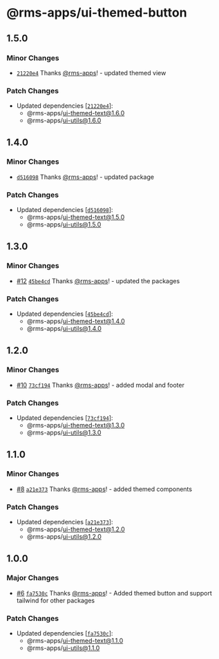 # @rms-apps/ui-themed-button

## 1.5.0

### Minor Changes

- [`21220e4`](https://github.com/rms-apps/UI/commit/21220e42c19c8b750e4de0ed995dda3db3653a3e)
  Thanks [@rms-apps](https://github.com/rms-apps)! - updated themed view

### Patch Changes

- Updated dependencies
  [[`21220e4`](https://github.com/rms-apps/UI/commit/21220e42c19c8b750e4de0ed995dda3db3653a3e)]:
  - @rms-apps/ui-themed-text@1.6.0
  - @rms-apps/ui-utils@1.6.0

## 1.4.0

### Minor Changes

- [`d516098`](https://github.com/rms-apps/UI/commit/d516098ea3e634f464a82bbdd090f281b047c315)
  Thanks [@rms-apps](https://github.com/rms-apps)! - updated package

### Patch Changes

- Updated dependencies
  [[`d516098`](https://github.com/rms-apps/UI/commit/d516098ea3e634f464a82bbdd090f281b047c315)]:
  - @rms-apps/ui-themed-text@1.5.0
  - @rms-apps/ui-utils@1.5.0

## 1.3.0

### Minor Changes

- [#12](https://github.com/rms-apps/UI/pull/12)
  [`45be4cd`](https://github.com/rms-apps/UI/commit/45be4cdc8192c424e977bb67e302ba825e128d7b)
  Thanks [@rms-apps](https://github.com/rms-apps)! - updated the packages

### Patch Changes

- Updated dependencies
  [[`45be4cd`](https://github.com/rms-apps/UI/commit/45be4cdc8192c424e977bb67e302ba825e128d7b)]:
  - @rms-apps/ui-themed-text@1.4.0
  - @rms-apps/ui-utils@1.4.0

## 1.2.0

### Minor Changes

- [#10](https://github.com/rms-apps/UI/pull/10)
  [`73cf194`](https://github.com/rms-apps/UI/commit/73cf194d2e72d0e172ff8f5d7c1867ccbc0c526f)
  Thanks [@rms-apps](https://github.com/rms-apps)! - added modal and footer

### Patch Changes

- Updated dependencies
  [[`73cf194`](https://github.com/rms-apps/UI/commit/73cf194d2e72d0e172ff8f5d7c1867ccbc0c526f)]:
  - @rms-apps/ui-themed-text@1.3.0
  - @rms-apps/ui-utils@1.3.0

## 1.1.0

### Minor Changes

- [#8](https://github.com/rms-apps/UI/pull/8)
  [`a21e373`](https://github.com/rms-apps/UI/commit/a21e373785f204fcbb2e721d9333437885b50229)
  Thanks [@rms-apps](https://github.com/rms-apps)! - added themed components

### Patch Changes

- Updated dependencies
  [[`a21e373`](https://github.com/rms-apps/UI/commit/a21e373785f204fcbb2e721d9333437885b50229)]:
  - @rms-apps/ui-themed-text@1.2.0
  - @rms-apps/ui-utils@1.2.0

## 1.0.0

### Major Changes

- [#6](https://github.com/rms-apps/UI/pull/6)
  [`fa7530c`](https://github.com/rms-apps/UI/commit/fa7530c146c9161861056d5846065d5f64e4414e)
  Thanks [@rms-apps](https://github.com/rms-apps)! - Added themed button and
  support tailwind for other packages

### Patch Changes

- Updated dependencies
  [[`fa7530c`](https://github.com/rms-apps/UI/commit/fa7530c146c9161861056d5846065d5f64e4414e)]:
  - @rms-apps/ui-themed-text@1.1.0
  - @rms-apps/ui-utils@1.1.0
